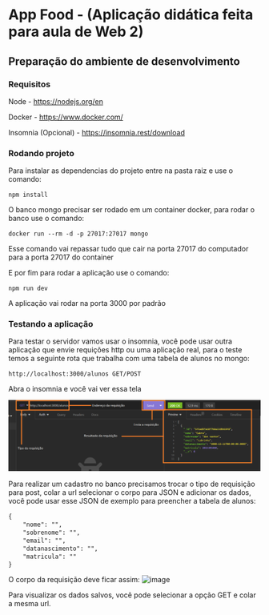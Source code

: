# App Food - (Aplicação didática feita para aula de Web 2)
## Preparação do ambiente de desenvolvimento

### Requisitos

Node - https://nodejs.org/en

Docker - https://www.docker.com/

Insomnia (Opcional) - https://insomnia.rest/download

### Rodando projeto

Para instalar as dependencias do projeto entre na pasta raiz e use o comando:

```
npm install
```

O banco mongo precisar ser rodado em  um container docker, para rodar o banco use o comando:

```
docker run --rm -d -p 27017:27017 mongo
```

Esse comando vai repassar tudo que cair na porta 27017 do computador para a porta 27017 do container

E por fim para rodar a aplicação use o comando:
```
npm run dev
```

A aplicação vai rodar na porta 3000 por padrão

### Testando a aplicação

Para testar o servidor vamos usar o insomnia, você pode usar outra aplicação que envie requições http ou uma aplicação real, para o teste temos a seguinte rota que trabalha com uma tabela de alunos no mongo:
```
http://localhost:3000/alunos GET/POST
```
Abra o insomnia e você vai ver essa tela

![Alt ou título da imagem](img-1.png)


Para realizar um cadastro no banco precisamos trocar o tipo de requisição para post, colar a url selecionar o corpo para JSON e adicionar os dados, você pode usar esse JSON de exemplo para preencher a tabela de alunos:
```
{
	"nome": "",
	"sobrenome": "",
	"email": "",
	"datanascimento": "",
	"matricula": ""
}
```
O corpo da requisição deve ficar assim:
![image](https://github.com/Rian6/trabalho-api-node/assets/34445730/7b840490-cacf-419b-b59a-bd946ac8901c)

Para visualizar os dados salvos, você pode selecionar a opção GET e colar a mesma url.
